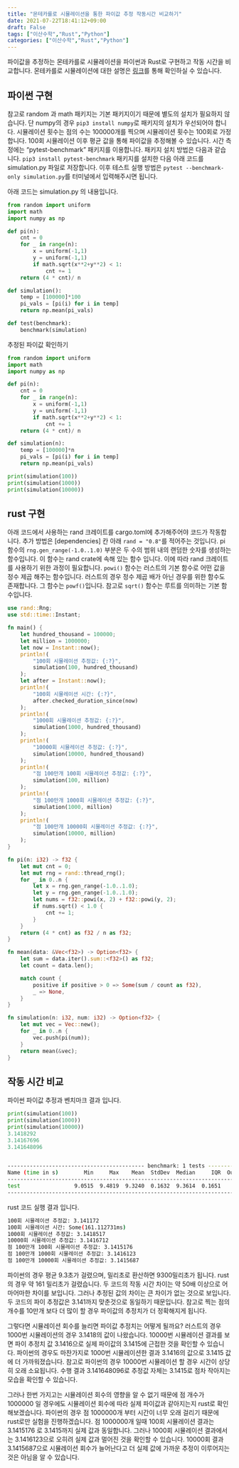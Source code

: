 ```yaml
---
title: "몬테카를로 시뮬레이션을 통한 파이값 추정 작동시간 비교하기"
date: 2021-07-22T18:41:12+09:00
draft: False
tags: ["이산수학","Rust","Python"]
categories: ["이산수학","Rust","Python"]
---
```


파이값을 추정하는 몬테카를로 시뮬레이션을 파이썬과 Rust로 구현하고 작동 시간을 비교합니다. 몬테카를로 시뮬레이션에 대한 설명은 [링크](https://choosunsick.github.io/post/montecalo/)를 통해 확인하실 수 있습니다.

## 파이썬 구현

참고로 random 과 math 패키지는 기본 패키지이기 때문에 별도의 설치가 필요하지 않습니다. 단 numpy의 경우 `pip3 install numpy`로 패키지의 설치가 우선되어야 합니다. 시뮬레이션 횟수는 점의 수는 100000개를 찍으며 시뮬레이션 횟수는 100회로 가정합니다. 100회 시뮬레이션 이후 평균 값을 통해 파이값을 추정해볼 수 있습니다. 시간 측정에는 “pytest-benchmark” 패키지를 이용합니다. 패키지 설치 방법은 다음과 같습니다. `pip3 install pytest-benchmark` 패키지를 설치한 다음 아래 코드를 simulation.py 파일로 저장합니다. 이후 테스트 실행 방법은 `pytest --benchmark-only simulation.py`를 터미널에서 입력해주시면 됩니다.

아래 코드는 simulation.py 의 내용입니다.

```python
from random import uniform
import math
import numpy as np

def pi(n):
    cnt = 0
    for _ in range(n):
        x = uniform(-1,1)
        y = uniform(-1,1)
        if math.sqrt(x**2+y**2) < 1:
            cnt += 1
    return (4 * cnt)/ n

def simulation():
    temp = [100000]*100
    pi_vals = [pi(i) for i in temp]
    return np.mean(pi_vals)

def test(benchmark):
    benchmark(simulation)
```

추정된 파이값 확인하기

```python
from random import uniform
import math
import numpy as np

def pi(n):
    cnt = 0
    for _ in range(n):
        x = uniform(-1,1)
        y = uniform(-1,1)
        if math.sqrt(x**2+y**2) < 1:
            cnt += 1
    return (4 * cnt)/ n

def simulation(n):
    temp = [100000]*n
    pi_vals = [pi(i) for i in temp]
    return np.mean(pi_vals)

print(simulation(100))
print(simulation(1000))
print(simulation(10000))
```

## rust 구현

아래 코드에서 사용하는 rand 크레이트를 cargo.toml에 추가해주어야 코드가 작동합니다. 추가 방법은 [dependencies] 칸 아래 `rand = "0.8"`를 적어주는 것입니다. pi 함수의 `rng.gen_range(-1.0..1.0)` 부분은 두 수의 범위 내의 랜덤한 숫자를 생성하는 함수입니다. 이 함수는 rand crate에 속해 있는 함수 입니다. 이에 따라 rand 크레이트를 사용하기 위한 과정이 필요합니다. `powi()` 함수는 러스트의 기본 함수로 어떤 값을 정수 제곱 해주는 함수입니다. 러스트의 경우 정수 제곱 배가 아닌 경우를 위한 함수도 존재합니다. 그 함수는 `powf()`입니다. 참고로 `sqrt()` 함수는 루트를 의미하는 기본 함수입니다.

```rust
use rand::Rng;
use std::time::Instant;

fn main() {
    let hundred_thousand = 100000;
    let million = 1000000;
    let now = Instant::now();
    println!(
        "100회 시뮬레이션 추정값: {:?}",
        simulation(100, hundred_thousand)
    );
    let after = Instant::now();
    println!(
        "100회 시뮬레이션 시간: {:?}",
        after.checked_duration_since(now)
    );
    println!(
        "1000회 시뮬레이션 추정값: {:?}",
        simulation(1000, hundred_thousand)
    );
    println!(
        "10000회 시뮬레이션 추정값: {:?}",
        simulation(10000, hundred_thousand)
    );
    println!(
        "점 100만개 100회 시뮬레이션 추정값: {:?}",
        simulation(100, million)
    );
    println!(
        "점 100만개 1000회 시뮬레이션 추정값: {:?}",
        simulation(1000, million)
    );
    println!(
        "점 100만개 10000회 시뮬레이션 추정값: {:?}",
        simulation(10000, million)
    );
}

fn pi(n: i32) -> f32 {
    let mut cnt = 0;
    let mut rng = rand::thread_rng();
    for _ in 0..n {
        let x = rng.gen_range(-1.0..1.0);
        let y = rng.gen_range(-1.0..1.0);
        let nums = f32::powi(x, 2) + f32::powi(y, 2);
        if nums.sqrt() < 1.0 {
            cnt += 1;
        }
    }
    return (4 * cnt) as f32 / n as f32;
}

fn mean(data: &Vec<f32>) -> Option<f32> {
    let sum = data.iter().sum::<f32>() as f32;
    let count = data.len();

    match count {
        positive if positive > 0 => Some(sum / count as f32),
        _ => None,
    }
}

fn simulation(n: i32, num: i32) -> Option<f32> {
    let mut vec = Vec::new();
    for _ in 0..n {
        vec.push(pi(num));
    }
    return mean(&vec);
}
```

## 작동 시간 비교

파이썬 파이값 추정과 벤치마크 결과 입니다.

```python
print(simulation(100))
print(simulation(1000))
print(simulation(10000))
3.1418292
3.14167696
3.141648096
```

```bash

------------------------------------------- benchmark: 1 tests ------------------------------------------
Name (time in s)        Min     Max    Mean  StdDev  Median     IQR  Outliers     OPS  Rounds  Iterations
---------------------------------------------------------------------------------------------------------
test                 9.0515  9.4819  9.3240  0.1632  9.3614  0.1651       1;0  0.1072       5           1
---------------------------------------------------------------------------------------------------------

```

rust 코드 실행 결과 입니다.

```bash
100회 시뮬레이션 추정값: 3.141172
100회 시뮬레이션 시간: Some(161.112731ms)
1000회 시뮬레이션 추정값: 3.1418517
10000회 시뮬레이션 추정값: 3.1416712
점 100만개 100회 시뮬레이션 추정값: 3.1415176
점 100만개 1000회 시뮬레이션 추정값: 3.1416123
점 100만개 10000회 시뮬레이션 추정값: 3.1415687
```

파이썬의 경우 평균 9.3초가 걸렸으며, 밀리초로 환산하면 9300밀리초가 됩니다. rust의 경우 약 161 밀리초가 걸렸습니다. 두 코드의 작동 시간 차이는 약 50배 이상으로 어마어마한 차이를 보입니다. 그러나 추정된 값의 차이는 큰 차이가 없는 것으로 보입니다. 두 코드의 파이 추정값은 3.141까지 맞춘것으로 동일하기 때문입니다. 참고로 찍는 점의 개수를 10만개 보다 더 많이 할 경우 파이값의 추정치가 더 정확해지게 됩니다.

그렇다면 시뮬레이션 회수를 늘리면 파이값 추정치는 어떻게 될까요? 러스트의 경우 1000번 시뮬레이션의 경우 3.1418의 값이 나왔습니다. 10000번 시뮬레이션 결과를 보면 파이 추정치 값 3.1416으로 실제 파이값의 3.1415에 근접한 것을 확인할 수 있습니다. 파이썬의 경우도 마찬가지로 1000번 시뮬레이션한 결과 3.1416의 값으로 3.1415 값에 더 가까워졌습니다. 참고로 파이썬의 경우 10000번 시뮬레이션 할 경우 시간이 상당히 오래 소요됩니다. 수행 결과 3.141648096로 추정값 자체는 3.1415로 점차 작아지는 모습을 확인할 수 있습니다.

그러나 한번 가지고는 시뮬레이션 회수의 영향을 알 수 없기 때문에 점 개수가 1000000 일 경우에도 시뮬레이션 회수에 따라 실제 파이값과 같아지는지 rust로 확인해보겠습니다. 파이썬의 경우 점 1000000개 부터 시간이 너무 오래 걸리기 때문에 rust로만 실험을 진행하겠습니다. 점 1000000개 일때 100회 시뮬레이션 결과는 3.1415176 로 3.1415까지 실제 값과 동일합니다. 그러나 1000회 시뮬레이션 결과에서는 3.1416123으로 오히려 실제 값과 멀어진 것을 확인할 수 있습니다. 10000회 결과 3.1415687으로 시뮬레이션 회수가 늘어난다고 더 실제 값에 가까운 추정이 이루어지는 것은 아님을 알 수 있습니다.